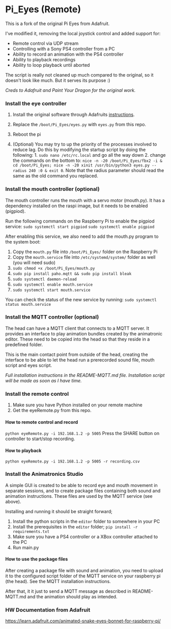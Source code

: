 # Pi_Eyes (Remote)

This is a fork of the original Pi Eyes from Adafruit.

I've modified it, removing the local joystick control and added support for:

- Remote control via UDP stream
- Controlling with a Sony PS4 controller from a PC
- Ability to record an animation with the PS4 controller
- Ability to playback recordings
- Ability to loop playback until aborted

The script is really not cleaned up much compared to the original, so it doesn't look like much. But it serves its purpose :)

_Creds to Adafruit and Paint Your Dragon for the original work._

### Install the eye controller

1. Install the original software through Adafruits [instructions](https://learn.adafruit.com/animated-snake-eyes-bonnet-for-raspberry-pi/software-installation).

2. Replace the `/boot/Pi_Eyes/eyes.py` with `eyes.py` from this repo.
3. Reboot the pi
4. (Optional) You may try to up the priority of the processes involved to reduce lag. Do this by modifying the startup script by doing the following: 1. `sudo nano /etc/rc.local` and go all the way down 2. change the commands on the bottom to: `nice -n -20 /boot/Pi_Eyes/fbx2 -i &
cd /boot/Pi_Eyes; nice -n -20 xinit /usr/bin/python3 eyes.py --radius 240 :0 &
exit 0`. Note that the radius parameter should read the same as the old command you replaced.

### Install the mouth controller (optional)

The mouth controller runs the mouth with a servo motor (mouth.py). It has a dependency installed on the raspi image, but
it needs to be enabled (pigpiod).

Run the following commands on the Raspberry Pi to enable the pigpiod service:
`sudo systemctl start pigpiod`
`sudo systemctl enable pigpiod`

After enabling this service, we also need to add the mouth.py program to the system boot:

1. Copy the `mouth.py` file into `/boot/Pi_Eyes/` folder on the Raspberry Pi
2. Copy the `mouth.service` file into `/etc/systemd/system/` folder as well (you will need sudo)
3. `sudo chmod +x /boot/Pi_Eyes/mouth.py`
4. `sudo pip install paho.mqtt && sudo pip install bleak`
5. `sudo systemctl daemon-reload`
6. `sudo systemctl enable mouth.service`
7. `sudo systemctl start mouth.service`

You can check the status of the new service by running:
`sudo systemctl status mouth.service`

### Install the MQTT controller (optional)

The head can have a MQTT client that connects to a MQTT server. It provides an interface
to play animation bundles created by the animatronic editor. These need to be copied into the head
so that they reside in a predefined folder.

This is the main contact point from outside of the head, creating the interface to be able to
let the head run a prerecorded sound file, mouth script and eyes script.

_Full installation instructions in the README-MQTT.md file.
Installation script will be made as soon as I have time._

### Install the remote control

1. Make sure you have Python installed on your remote machine
2. Get the eyeRemote.py from this repo.

#### How to remote control and record

`python eyeRemote.py -i 192.168.1.2 -p 5005`
Press the SHARE button on controller to start/stop recording.

#### How to playback

`python eyeRemote.py -i 192.168.1.2 -p 5005 -r recording.csv`

### Install the Animatronics Studio

A simple GUI is created to be able to record eye and mouth movement in separate sessions, and to create package files containing both sound and animation instructions. These files are used by the MQTT service (see above).

Installing and running it should be straight forward;

1. Install the python scripts in the `editor` folder to somewhere in your PC
2. Install the prerequisites in the `editor` folder; `pip install -r requirements.txt`
3. Make sure you have a PS4 controller or a XBox controller attached to the PC
4. Run main.py

#### How to use the package files

After creating a package file with sound and animation, you need to upload it
to the configured script folder of the MQTT service on your raspberry pi (the head). See the MQTT installation instructions.

After that, it it just to send a MQTT message as described in README-MQTT.md and the animation should play as intended.

### HW Documentation from Adafruit

https://learn.adafruit.com/animated-snake-eyes-bonnet-for-raspberry-pi/
